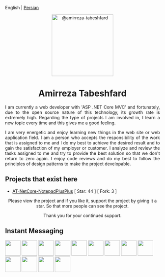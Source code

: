 English | [Persian](./README.fa-IR.md)

<p align="center">
	<img class="avatar rounded-2 avatar-user" src="https://avatars.githubusercontent.com/u/29227919?s=400&amp;u=41be4e9f240b912710db8e9004ad888a293077b1&amp;v=4" width="200" height="200" alt="@amirreza-tabeshfard">
</p>

<h1 align="center">
  Amirreza Tabeshfard
</h1>
<div>
	<p align="justify">
		I am currently a web developer with 'ASP .NET Core MVC' and fortunately, due to the open source nature of this technology, its growth rate is extremely high. Regarding the type of projects I am involved in, I learn a new topic every time and this gives me a good feeling.
	</p>
	<p align="justify">
		I am very energetic and enjoy learning new things in the web site or web application field. I am a person who accepts the responsibility of the work that is assigned to me and I do my best to achieve the desired result and to gain the satisfaction of my employer or customer. I analyze and review the tasks assigned to me and try to provide the best solution so that we don't return to zero again. I enjoy code reviews and do my best to follow the principles of design patterns to make the project developable.
	</p>
</div>

## Projects that exist here
* [AT-NetCore-NotepadPlusPlus](https://github.com/amirreza-tabeshfard/AT-NetCore-NotepadPlusPlus) [ Star: 44 ] [ Fork: 3 ]

<p align="center">
  Please view the project and if you like it, support the project by giving it a star. So that more people can see the project.
</p>
<p align="center">
  Thank you for your continued support.
</p>

## Instant Messaging
<div>
    <a style="text-decoration:none;" href="https://www.instagram.com/amirreza.tabeshfard/" target="_blank" rel="noopener">
	<img src="https://cdn.icon-icons.com/icons2/2858/PNG/512/instagram_ig_logo_icon_181651.png" style="width: 50px; heigth: 50px;" />
    </a>
    <a style="text-decoration:none;" href="#" target="_blank" rel="noopener">
	<img src="https://cdn.icon-icons.com/icons2/2858/PNG/512/whatsapp_logo_icon_181644.png" style="width: 50px; heigth: 50px;" />
    </a>
    <a style="text-decoration:none;" href="#" target="_blank" rel="noopener">
	<img src="https://cdn.icon-icons.com/icons2/2858/PNG/512/facebook_logo_icon_181652.png" style="width: 50px; heigth: 50px;" />
    </a>
    <a style="text-decoration:none;" href="#" target="_blank" rel="noopener">
	<img src="https://cdn.icon-icons.com/icons2/2858/PNG/512/youtube_logo_icon_181643.png" style="width: 50px; heigth: 50px;" />
    </a>
    <a style="text-decoration:none;" href="#" target="_blank" rel="noopener">
	<img src="https://cdn.icon-icons.com/icons2/2858/PNG/512/email_mail_icon_181653.png" style="width: 50px; heigth: 50px;" />
    </a>
    <a style="text-decoration:none;" href="#" target="_blank" rel="noopener">
	<img src="https://cdn.icon-icons.com/icons2/2858/PNG/512/site_web_network_icon_181647.png" style="width: 50px; heigth: 50px;" />
    </a>
    <a style="text-decoration:none;" href="#" target="_blank" rel="noopener">
	<img src="https://cdn.icon-icons.com/icons2/2858/PNG/512/local_placeholder_map_marker_icon_181649.png" style="width: 50px; heigth: 50px;" />
    </a>
    <a style="text-decoration:none;" href="#" target="_blank" rel="noopener">
	<img src="https://cdn.icon-icons.com/icons2/2858/PNG/512/twitter_logo_icon_181645.png" style="width: 50px; heigth: 50px;" />
    </a>
    <a style="text-decoration:none;" href="#" target="_blank" rel="noopener">
	<img src="https://cdn.icon-icons.com/icons2/2858/PNG/512/skype_logo_icon_181646.png" style="width: 50px; heigth: 50px;" />
    </a>
    <a style="text-decoration:none;" href="#" target="_blank" rel="noopener">
	<img src="https://cdn.icon-icons.com/icons2/2858/PNG/512/blog_rss_logo_icon_181654.png" style="width: 50px; heigth: 50px;" />
    </a>
    <a style="text-decoration:none;" href="#" target="_blank" rel="noopener">
	<img src="https://cdn.icon-icons.com/icons2/2858/PNG/512/pinterest_logo_icon_181648.png" style="width: 50px; heigth: 50px;" />
    </a>
    <a style="text-decoration:none;" href="#" target="_blank" rel="noopener">
	<img src="https://cdn.icon-icons.com/icons2/2858/PNG/512/in_linkedin_logo_icon_181650.png" style="width: 50px; heigth: 50px;" />
    </a>
    <a style="text-decoration:none;" href="#" target="_blank" rel="noopener">
	<img src="https://cdn.icon-icons.com/icons2/2858/PNG/512/be_behance_logo_icon_181655.png" style="width: 50px; heigth: 50px;" />
    </a>
</div>
